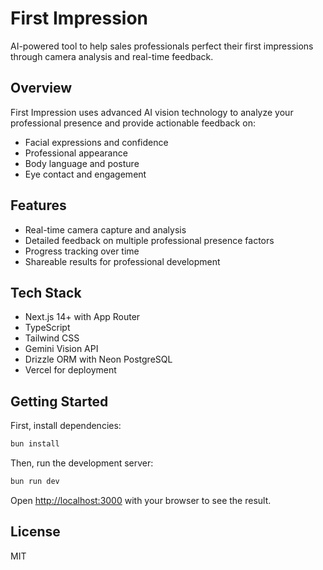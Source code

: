 # First Impression

AI-powered tool to help sales professionals perfect their first impressions through camera analysis and real-time feedback.

## Overview

First Impression uses advanced AI vision technology to analyze your professional presence and provide actionable feedback on:

- Facial expressions and confidence
- Professional appearance
- Body language and posture
- Eye contact and engagement

## Features

- Real-time camera capture and analysis
- Detailed feedback on multiple professional presence factors
- Progress tracking over time
- Shareable results for professional development

## Tech Stack

- Next.js 14+ with App Router
- TypeScript
- Tailwind CSS
- Gemini Vision API
- Drizzle ORM with Neon PostgreSQL
- Vercel for deployment

## Getting Started

First, install dependencies:

```bash
bun install
```

Then, run the development server:

```bash
bun run dev
```

Open [http://localhost:3000](http://localhost:3000) with your browser to see the result.

## License

MIT
